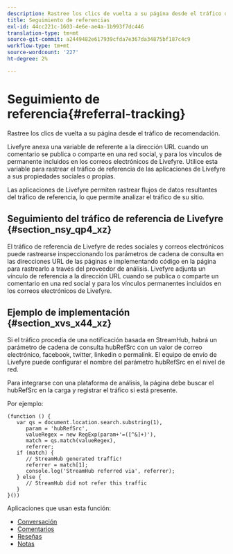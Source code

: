 ```yaml
---
description: Rastree los clics de vuelta a su página desde el tráfico de recomendación.
title: Seguimiento de referencias
exl-id: 44cc221c-1603-4e6e-ae4a-1b993f7dc446
translation-type: tm+mt
source-git-commit: a2449482e617939cfda7e367da34875bf187c4c9
workflow-type: tm+mt
source-wordcount: '227'
ht-degree: 2%

---
```


# Seguimiento de referencia{#referral-tracking}

Rastree los clics de vuelta a su página desde el tráfico de recomendación.

Livefyre anexa una variable de referente a la dirección URL cuando un comentario se publica o comparte en una red social, y para los vínculos de permanente incluidos en los correos electrónicos de Livefyre. Utilice esta variable para rastrear el tráfico de referencia de las aplicaciones de Livefyre a sus propiedades sociales o propias.

Las aplicaciones de Livefyre permiten rastrear flujos de datos resultantes del tráfico de referencia, lo que permite analizar el tráfico de su sitio.

## Seguimiento del tráfico de referencia de Livefyre {#section_nsy_qp4_xz}

El tráfico de referencia de Livefyre de redes sociales y correos electrónicos puede rastrearse inspeccionando los parámetros de cadena de consulta en las direcciones URL de las páginas e implementando código en la página para rastrearlo a través del proveedor de análisis. Livefyre adjunta un vínculo de referencia a la dirección URL cuando se publica o comparte un comentario en una red social y para los vínculos permanentes incluidos en los correos electrónicos de Livefyre.

## Ejemplo de implementación {#section_xvs_x44_xz}

Si el tráfico procedía de una notificación basada en StreamHub, habrá un parámetro de cadena de consulta hubRefSrc con un valor de correo electrónico, facebook, twitter, linkedin o permalink. El equipo de envío de Livefyre puede configurar el nombre del parámetro hubRefSrc en el nivel de red.

Para integrarse con una plataforma de análisis, la página debe buscar el hubRefSrc en la carga y registrar el tráfico si está presente.

Por ejemplo:

```
(function () { 
   var qs = document.location.search.substring(1), 
      param = 'hubRefSrc', 
      valueRegex = new RegExp(param+'=([^&]+)'), 
      match = qs.match(valueRegex), 
      referrer; 
   if (match) { 
      // StreamHub generated traffic! 
      referrer = match[1]; 
      console.log('StreamHub referred via', referrer); 
   } else { 
      // StreamHub did not refer this traffic 
   } 
}())
```



Aplicaciones que usan esta función:

* [Conversación](../c-about-apps/c-chat-app/c-chat-app.md#c_chat_app)
* [Comentarios](/help/using/c-about-apps/c-comments/c-comments.md)
* [Reseñas](../c-about-apps/c-reviews-app/c-reviews-app.md#c_reviews_app)
* [Notas](../c-about-apps/c-sidenotes-app/c-sidenotes-app.md#c_sidenotes_app)
